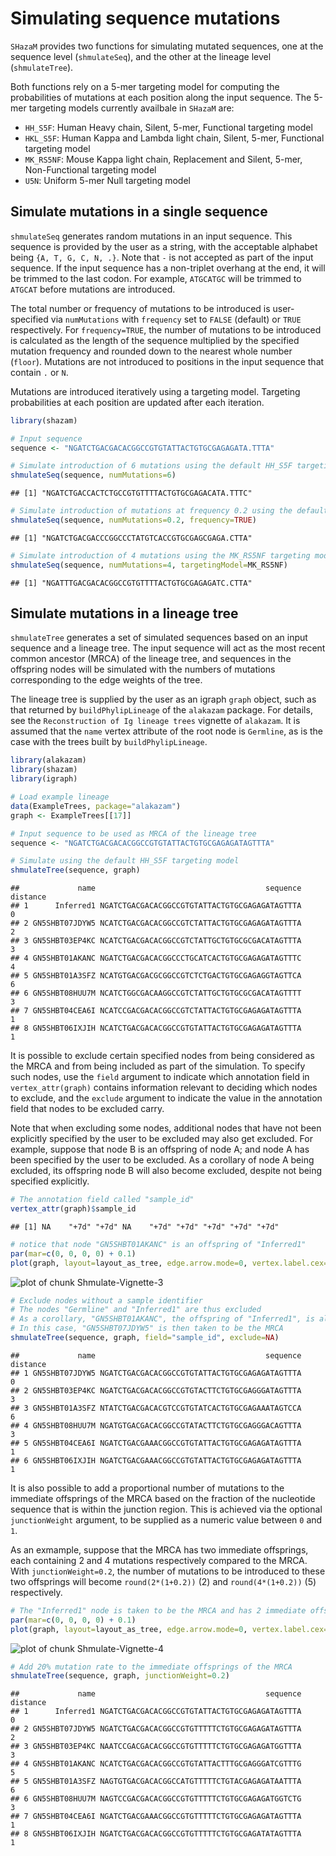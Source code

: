# Simulating sequence mutations

`SHazaM` provides two functions for simulating mutated sequences, one at the sequence
level (`shmulateSeq`), and the other at the lineage level (`shmulateTree`). 

Both functions rely on a 5-mer targeting model for computing the probabilities of mutations at each position along the input sequence. The 5-mer targeting models currently availbale in `SHazaM` are:

* `HH_S5F`: Human Heavy chain, Silent, 5-mer, Functional targeting model
* `HKL_S5F`: Human Kappa and Lambda light chain, Silent, 5-mer, Functional targeting model
* `MK_RS5NF`: Mouse Kappa light chain, Replacement and Silent, 5-mer, Non-Functional targeting model
* `U5N`: Uniform 5-mer Null targeting model

## Simulate mutations in a single sequence

`shmulateSeq` generates random mutations in an input sequence. This sequence is provided by the user as a string, with the acceptable alphabet being `{A, T, G, C, N, .}`. Note that `-` is not accepted as part of the input sequence. If the input sequence has a non-triplet overhang at the end, it will be trimmed to the last codon. For example, `ATGCATGC` will be trimmed to `ATGCAT` before mutations are introduced.

The total number or frequency of mutations to be introduced is user-specified via `numMutations` with `frequency` set to `FALSE` (default) or `TRUE` respectively. For `frequency=TRUE`, the number of mutations to be introduced is calculated as the length of the sequence multiplied by the specified mutation frequency and rounded down to the nearest whole number (`floor`). Mutations are not introduced to positions in the input sequence that contain `.` or `N`. 

Mutations are introduced iteratively using a targeting model. Targeting probabilities at each position are updated after each iteration. 


```r
library(shazam)

# Input sequence
sequence <- "NGATCTGACGACACGGCCGTGTATTACTGTGCGAGAGATA.TTTA"

# Simulate introduction of 6 mutations using the default HH_S5F targeting model
shmulateSeq(sequence, numMutations=6)
```

```
## [1] "NGATCTGACCACTCTGCCGTGTTTTACTGTGCGAGACATA.TTTC"
```

```r
# Simulate introduction of mutations at frequency 0.2 using the default HH_S5F targeting model
shmulateSeq(sequence, numMutations=0.2, frequency=TRUE)
```

```
## [1] "NGATCTGACGACCCGGCCCTATGTCACCGTGCGAGCGAGA.CTTA"
```

```r
# Simulate introduction of 4 mutations using the MK_RS5NF targeting model
shmulateSeq(sequence, numMutations=4, targetingModel=MK_RS5NF)
```

```
## [1] "NGATTTGACGACACGGCCGTGTTTTACTGTGCGAGAGATC.CTTA"
```

## Simulate mutations in a lineage tree

`shmulateTree` generates a set of simulated sequences based on an input sequence and a lineage tree. The input sequence will act as the most recent common ancestor (MRCA) of the lineage tree, and sequences in the offspring nodes will be simulated with the numbers of mutations corresponding to the edge weights of the tree.

The lineage tree is supplied by the user as an igraph `graph` object, such as that returned by `buildPhylipLineage` of the `alakazam` package. For details, see the `Reconstruction of Ig lineage trees` vignette of `alakazam`. It is assumed that the `name` vertex attribute of the root node is `Germline`, as is the case with the trees built by `buildPhylipLineage`. 


```r
library(alakazam)
library(shazam)
library(igraph)

# Load example lineage
data(ExampleTrees, package="alakazam")
graph <- ExampleTrees[[17]]

# Input sequence to be used as MRCA of the lineage tree
sequence <- "NGATCTGACGACACGGCCGTGTATTACTGTGCGAGAGATAGTTTA"

# Simulate using the default HH_S5F targeting model
shmulateTree(sequence, graph)
```

```
##             name                                      sequence distance
## 1      Inferred1 NGATCTGACGACACGGCCGTGTATTACTGTGCGAGAGATAGTTTA        0
## 2 GN5SHBT07JDYW5 NCATCTGACGACACGGCCGTCTATTACTGTGCGAGAGATAGTTTA        2
## 3 GN5SHBT03EP4KC NCATCTGACGACACGGCCGTCTATTGCTGTGCGCGACATAGTTTA        3
## 4 GN5SHBT01AKANC NGATCTGACGACACGGCCCTGCATCACTGTGCGAGAGATAGTTTC        4
## 5 GN5SHBT01A3SFZ NCATGTGACGACGCGGCCGTCTCTGACTGTGCGAGAGGTAGTTCA        6
## 6 GN5SHBT08HUU7M NCATCTGGCGACAAGGCCGTCTATTGCTGTGCGCGACATAGTTTT        3
## 7 GN5SHBT04CEA6I NCATCCGACGACACGGCCGTCTATTACTGTGCGAGAGATAGTTTA        1
## 8 GN5SHBT06IXJIH NCATCTGACGACACGGCCGTGTATTACTGTGCGAGAGATAGTTTA        1
```

It is possible to exclude certain specified nodes from being considered as the MRCA and from being included as part of the simulation. To specify such nodes, use the `field` argument to indicate which annotation field in `vertex_attr(graph)` contains information relevant to deciding which nodes to exclude, and the `exclude` argument to indicate the value in the annotation field that nodes to be excluded carry. 

Note that when excluding some nodes, additional nodes that have not been explicitly specified by the user to be excluded may also get excluded. For example, suppose that node B is an offspring of node A; and node A has been specified by the user to be excluded. As a corollary of node A being excluded, its offspring node B will also become excluded, despite not being specified explicitly.


```r
# The annotation field called "sample_id"
vertex_attr(graph)$sample_id
```

```
## [1] NA    "+7d" "+7d" NA    "+7d" "+7d" "+7d" "+7d" "+7d"
```

```r
# notice that node "GN5SHBT01AKANC" is an offspring of "Inferred1"
par(mar=c(0, 0, 0, 0) + 0.1)
plot(graph, layout=layout_as_tree, edge.arrow.mode=0, vertex.label.cex=0.75)
```

![plot of chunk Shmulate-Vignette-3](figure/Shmulate-Vignette-3-1.png)

```r
# Exclude nodes without a sample identifier
# The nodes "Germline" and "Inferred1" are thus excluded
# As a corollary, "GN5SHBT01AKANC", the offspring of "Inferred1", is also excluded
# In this case, "GN5SHBT07JDYW5" is then taken to be the MRCA
shmulateTree(sequence, graph, field="sample_id", exclude=NA)
```

```
##             name                                      sequence distance
## 1 GN5SHBT07JDYW5 NGATCTGACGACACGGCCGTGTATTACTGTGCGAGAGATAGTTTA        0
## 2 GN5SHBT03EP4KC NGATCTGACGACACGGCCGTGTACTTCTGTGCGAGGGATAGTTTA        3
## 3 GN5SHBT01A3SFZ NTATCTGACGACACGTCCGTGTATCACTGTGCGAGAAATAGTCCA        6
## 4 GN5SHBT08HUU7M NGATGTGACGACACGGCCGTATACTTCTGTGCGAGGGACAGTTTA        3
## 5 GN5SHBT04CEA6I NGATCTGACGAAACGGCCGTGTATTACTGTGCGAGAGATAGTTTA        1
## 6 GN5SHBT06IXJIH NGATCTGACGAAACGGCCGTGTATTACTGTGCGAGAGATAGTTTA        1
```

It is also possible to add a proportional number of mutations to the immediate offsprings of the MRCA based on the fraction of the nucleotide sequence that is within the junction region. This is achieved via the optional `junctionWeight` argument, to be supplied as a numeric value between `0` and `1`. 

As an exmample, suppose that the MRCA has two immediate offsprings, each containing 2 and 4 mutations respectively compared to the MRCA. With `junctionWeight=0.2`, the number of mutations to be introduced to these two offsprings will become `round(2*(1+0.2))` (2) and `round(4*(1+0.2))` (5) respectively.


```r
# The "Inferred1" node is taken to be the MRCA and has 2 immediate offsprings
par(mar=c(0, 0, 0, 0) + 0.1)
plot(graph, layout=layout_as_tree, edge.arrow.mode=0, vertex.label.cex=0.75)
```

![plot of chunk Shmulate-Vignette-4](figure/Shmulate-Vignette-4-1.png)

```r
# Add 20% mutation rate to the immediate offsprings of the MRCA
shmulateTree(sequence, graph, junctionWeight=0.2)
```

```
##             name                                      sequence distance
## 1      Inferred1 NGATCTGACGACACGGCCGTGTATTACTGTGCGAGAGATAGTTTA        0
## 2 GN5SHBT07JDYW5 NGATCTGACGACACGGCCGTGTTTTTCTGTGCGAGAGATAGTTTA        2
## 3 GN5SHBT03EP4KC NAATCCGACGACACGGCCGTGTTTTTCTGTGCGAGAGATGGTTTA        3
## 4 GN5SHBT01AKANC NCATCTGACGACACGGCCGTGTATTACTTTGCGAGGGATCGTTTG        5
## 5 GN5SHBT01A3SFZ NAGTGTGACGACACGGCCATGTTTTTCTGTACGAGAGATAATTTA        6
## 6 GN5SHBT08HUU7M NAGTCCGACGACACGGCCGTGTTTTTCTGTGCGAGAGATGGTCTG        3
## 7 GN5SHBT04CEA6I NGATCTGACGAAACGGCCGTGTTTTTCTGTGCGAGAGATAGTTTA        1
## 8 GN5SHBT06IXJIH NGATCTGACGACACGGCCGTGTTTTTCTGTGCGAGATATAGTTTA        1
```
